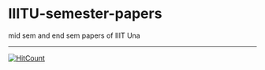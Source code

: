 # IIITU-semester-papers
mid sem and end sem papers of IIIT Una 

**********

  [![HitCount](http://hits.dwyl.io/skvg/IIITU-semester-papers.svg)](http://hits.dwyl.io/skvg/IIITU-semester-papers)
